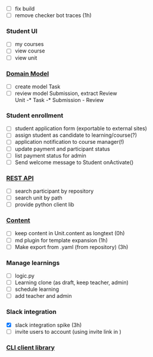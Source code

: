 - [ ] fix build
- [ ] remove checker bot traces (1h)
### Student UI
- [ ] my courses
- [ ] view course
- [ ] view unit
### [Domain Model](MODELS.md)
- [ ] create model Task
- [ ] review model Submission, extract Review<br>
  Unit -* Task -* Submission - Review
### Student enrollment
- [ ] student application form (exportable to external sites)
- [ ] assign student as candidate to learning/course(?)
- [ ] application notification to course manager(!)
- [ ] update payment and participant status  
- [ ] list payment status for admin
- [ ] Send welcome message to Student onActivate() 
### [REST API](API.md)
- [ ] search participant by repository
- [ ] search unit by path
- [ ] provide python client lib
### [Content](CONTENT-reqs.md) 
- [ ] keep content in Unit.content as longtext (0h)
- [ ] md plugin for template expansion (1h)
- [ ] Make export from .yaml (from repository) (3h)
### Manage learnings
- [ ] logic.py
- [ ] Learning clone (as draft, keep teacher, admin) 
- [ ] schedule learning 
- [ ] add teacher and admin
### Slack integration
- [x] slack integration spike (3h)
- [ ] invite users to account (using invite link in )
### [CLI client library](CLI.md)
